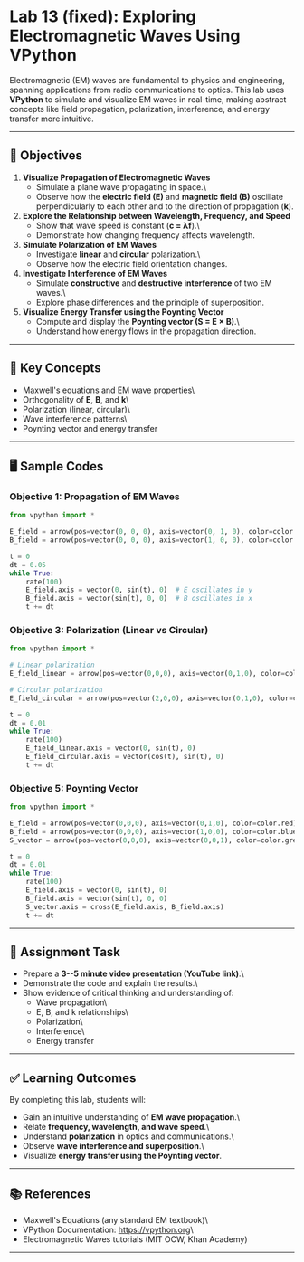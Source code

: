 # Lab 13 (fixed): Exploring Electromagnetic Waves Using VPython

Electromagnetic (EM) waves are fundamental to physics and engineering,
spanning applications from radio communications to optics. This lab uses
**VPython** to simulate and visualize EM waves in real-time, making
abstract concepts like field propagation, polarization, interference,
and energy transfer more intuitive.

------------------------------------------------------------------------

## 🎯 Objectives

1.  **Visualize Propagation of Electromagnetic Waves**
    -   Simulate a plane wave propagating in space.\
    -   Observe how the **electric field (E)** and **magnetic field
        (B)** oscillate perpendicularly to each other and to the
        direction of propagation (**k**).
2.  **Explore the Relationship between Wavelength, Frequency, and
    Speed**
    -   Show that wave speed is constant (**c = λf**).\
    -   Demonstrate how changing frequency affects wavelength.
3.  **Simulate Polarization of EM Waves**
    -   Investigate **linear** and **circular** polarization.\
    -   Observe how the electric field orientation changes.
4.  **Investigate Interference of EM Waves**
    -   Simulate **constructive** and **destructive interference** of
        two EM waves.\
    -   Explore phase differences and the principle of superposition.
5.  **Visualize Energy Transfer using the Poynting Vector**
    -   Compute and display the **Poynting vector (S = E × B)**.\
    -   Understand how energy flows in the propagation direction.

------------------------------------------------------------------------

## 📜 Key Concepts

-   Maxwell's equations and EM wave properties\
-   Orthogonality of **E**, **B**, and **k**\
-   Polarization (linear, circular)\
-   Wave interference patterns\
-   Poynting vector and energy transfer

------------------------------------------------------------------------

## 🖥️ Sample Codes

### Objective 1: Propagation of EM Waves

``` python
from vpython import *

E_field = arrow(pos=vector(0, 0, 0), axis=vector(0, 1, 0), color=color.red)
B_field = arrow(pos=vector(0, 0, 0), axis=vector(1, 0, 0), color=color.blue)

t = 0
dt = 0.05
while True:
    rate(100)
    E_field.axis = vector(0, sin(t), 0)  # E oscillates in y
    B_field.axis = vector(sin(t), 0, 0)  # B oscillates in x
    t += dt
```

### Objective 3: Polarization (Linear vs Circular)

``` python
from vpython import *

# Linear polarization
E_field_linear = arrow(pos=vector(0,0,0), axis=vector(0,1,0), color=color.red)

# Circular polarization
E_field_circular = arrow(pos=vector(2,0,0), axis=vector(0,1,0), color=color.green)

t = 0
dt = 0.01
while True:
    rate(100)
    E_field_linear.axis = vector(0, sin(t), 0)
    E_field_circular.axis = vector(cos(t), sin(t), 0)
    t += dt
```

### Objective 5: Poynting Vector

``` python
from vpython import *

E_field = arrow(pos=vector(0,0,0), axis=vector(0,1,0), color=color.red)
B_field = arrow(pos=vector(0,0,0), axis=vector(1,0,0), color=color.blue)
S_vector = arrow(pos=vector(0,0,0), axis=vector(0,0,1), color=color.green)

t = 0
dt = 0.01
while True:
    rate(100)
    E_field.axis = vector(0, sin(t), 0)
    B_field.axis = vector(sin(t), 0, 0)
    S_vector.axis = cross(E_field.axis, B_field.axis)
    t += dt
```

------------------------------------------------------------------------

## 📌 Assignment Task

-   Prepare a **3--5 minute video presentation (YouTube link)**.\
-   Demonstrate the code and explain the results.\
-   Show evidence of critical thinking and understanding of:
    -   Wave propagation\
    -   E, B, and k relationships\
    -   Polarization\
    -   Interference\
    -   Energy transfer

------------------------------------------------------------------------

## ✅ Learning Outcomes

By completing this lab, students will:

-   Gain an intuitive understanding of **EM wave propagation**.\
-   Relate **frequency, wavelength, and wave speed**.\
-   Understand **polarization** in optics and communications.\
-   Observe **wave interference and superposition**.\
-   Visualize **energy transfer using the Poynting vector**.

------------------------------------------------------------------------

## 📚 References

-   Maxwell's Equations (any standard EM textbook)\
-   VPython Documentation: <https://vpython.org>\
-   Electromagnetic Waves tutorials (MIT OCW, Khan Academy)

------------------------------------------------------------------------

